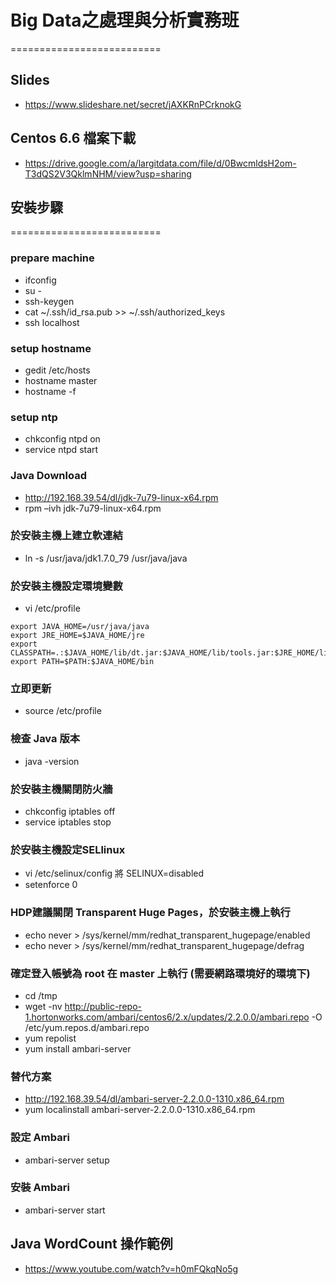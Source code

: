 ﻿# Big Data之處理與分析實務班
==========================

## Slides

- https://www.slideshare.net/secret/jAXKRnPCrknokG


## Centos 6.6 檔案下載

- https://drive.google.com/a/largitdata.com/file/d/0BwcmldsH2om-T3dQS2V3QklmNHM/view?usp=sharing

## 安裝步驟
==========================

### prepare machine
- ifconfig
- su - 
- ssh-keygen
- cat ~/.ssh/id_rsa.pub >> ~/.ssh/authorized_keys
- ssh localhost

### setup hostname
- gedit /etc/hosts
- hostname master
- hostname -f

### setup ntp
- chkconfig ntpd on
- service ntpd start

### Java Download
- http://192.168.39.54/dl/jdk-7u79-linux-x64.rpm
- rpm –ivh jdk-7u79-linux-x64.rpm

### 於安裝主機上建立軟連結
- ln -s /usr/java/jdk1.7.0_79 /usr/java/java

### 於安裝主機設定環境變數
- vi /etc/profile 

```
export JAVA_HOME=/usr/java/java
export JRE_HOME=$JAVA_HOME/jre
export CLASSPATH=.:$JAVA_HOME/lib/dt.jar:$JAVA_HOME/lib/tools.jar:$JRE_HOME/lib/rt.jar
export PATH=$PATH:$JAVA_HOME/bin
```


### 立即更新
- source /etc/profile

### 檢查 Java 版本
- java -version


### 於安裝主機關閉防火牆
- chkconfig iptables off
- service iptables stop

### 於安裝主機設定SELlinux
- vi /etc/selinux/config 將 SELINUX=disabled
- setenforce 0

### HDP建議關閉 Transparent Huge Pages，於安裝主機上執行
- echo never > /sys/kernel/mm/redhat_transparent_hugepage/enabled
- echo never > /sys/kernel/mm/redhat_transparent_hugepage/defrag

### 確定登入帳號為 root 在 master 上執行 (需要網路環境好的環境下)
- cd /tmp
- wget -nv http://public-repo-1.hortonworks.com/ambari/centos6/2.x/updates/2.2.0.0/ambari.repo -O /etc/yum.repos.d/ambari.repo 
- yum repolist
- yum install ambari-server

### 替代方案
- http://192.168.39.54/dl/ambari-server-2.2.0.0-1310.x86_64.rpm
- yum localinstall ambari-server-2.2.0.0-1310.x86_64.rpm

### 設定 Ambari
- ambari-server setup

### 安裝 Ambari
- ambari-server start

## Java WordCount 操作範例
- https://www.youtube.com/watch?v=h0mFQkqNo5g

